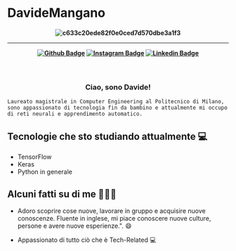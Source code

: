 # DavideMangano


<h4 align="center">
 
![c633c20ede82f0e0ced7d570dbe3a1f3](https://user-images.githubusercontent.com/70382532/138322189-2db8df52-9dcb-40a0-88a8-c365466bd33d.gif)

<hr>

[![Github Badge](https://img.shields.io/badge/-Facebook-blue?style=for-the-badge&logo=Facebook&logoColor=white&link=https://github.com/DavideMangano)](https://www.facebook.com/davide.mangano.5)
[![Instagram Badge](https://img.shields.io/badge/-instagram-red?style=for-the-badge&logo=instagram&logoColor=white&link=https://github.com/DavideMangano)](https://instagram.com/flexdaviss?igshid=NzMyMjgxZWIzNw==)
[![Linkedin Badge](https://img.shields.io/badge/-Linkedin-blue?style=for-the-badge&logo=Linkedin&logoColor=white&link=https://github.com/DavideMangano)](https://www.linkedin.com/in/davide-m-a56618111)

</h4>

<h3 align="center">  <br>

Ciao, sono Davide!
<br>

</h3>

```
Laureato magistrale in Computer Engineering al Politecnico di Milano, 
sono appassionato di tecnologia fin da bambino e attualmente mi occupo di reti neurali e apprendimento automatico.
```
## Tecnologie che sto studiando attualmente 💻

- TensorFlow
- Keras
- Python in generale

## Alcuni fatti su di me 👨🏻‍💻

- Adoro scoprire cose nuove, lavorare in gruppo e acquisire nuove conoscenze. Fluente in inglese, mi piace conoscere nuove culture, persone e avere nuove esperienze.". 😄

- Appassionato di tutto ciò che è Tech-Related 💻

